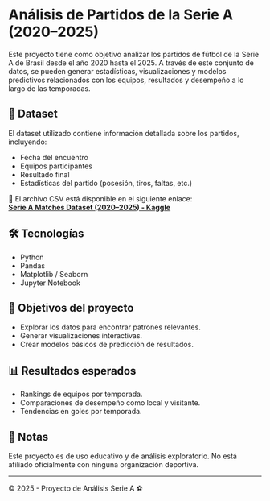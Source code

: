 # Análisis de Partidos de la Serie A (2020–2025)

Este proyecto tiene como objetivo analizar los partidos de fútbol de la Serie A de Brasil desde el año 2020 hasta el 2025. A través de este conjunto de datos, se pueden generar estadísticas, visualizaciones y modelos predictivos relacionados con los equipos, resultados y desempeño a lo largo de las temporadas.

## 📁 Dataset

El dataset utilizado contiene información detallada sobre los partidos, incluyendo:
- Fecha del encuentro
- Equipos participantes
- Resultado final
- Estadísticas del partido (posesión, tiros, faltas, etc.)

🔗 El archivo CSV está disponible en el siguiente enlace:  
**[Serie A Matches Dataset (2020–2025) - Kaggle](https://www.kaggle.com/datasets/marcelbiezunski/serie-a-matches-dataset-2020-2025?resource=download)**

## 🛠 Tecnologías

- Python
- Pandas
- Matplotlib / Seaborn
- Jupyter Notebook

## 🚀 Objetivos del proyecto

- Explorar los datos para encontrar patrones relevantes.
- Generar visualizaciones interactivas.
- Crear modelos básicos de predicción de resultados.

## 📊 Resultados esperados

- Rankings de equipos por temporada.
- Comparaciones de desempeño como local y visitante.
- Tendencias en goles por temporada.

## 📌 Notas

Este proyecto es de uso educativo y de análisis exploratorio. No está afiliado oficialmente con ninguna organización deportiva.

---

© 2025 - Proyecto de Análisis Serie A ⚽
